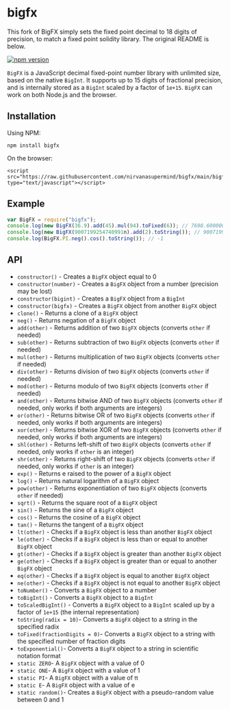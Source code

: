 # bigfx

This fork of BigFX simply sets the fixed point decimal to 18 digits of precision, to match a fixed point solidity library. The original README is below.

[![npm version](https://badge.fury.io/js/bigfx.svg)](https://badge.fury.io/js/bigfx)

`BigFX` is a JavaScript decimal fixed-point number library with unlimited size, based on the native `BigInt`. It supports up to 15 digits of fractional precision, and is internally stored as a `BigInt` scaled by a factor of `1e+15`. `BigFX` can work on both Node.js and the browser.

## Installation

Using NPM:

```
npm install bigfx
```

On the browser:

```
<script src="https://raw.githubusercontent.com/nirvanasupermind/bigfx/main/bigfx.min.js" type="text/javascript"></script>
```

## Example

```javascript
var BigFX = require("bigfx");
console.log(new BigFX(36.9).add(45).mul(94).toFixed(6)); // 7698.600000
console.log(new BigFX(9007199254740991n).add(2).toString()); // 9007199254740993
console.log(BigFX.PI.neg().cos().toString()); // -1
```

## API

- `constructor()` - Creates a `BigFX` object equal to 0
- `constructor(number)` - Creates a `BigFX` object from a number (precision may be lost)
- `constructor(bigint)` - Creates a `BigFX` object from a `BigInt`
- `constructor(bigfx)` - Creates a `BigFX` object from another `BigFX` object
- `clone()` - Returns a clone of a `BigFX` object
- `neg()` - Returns negation of a `BigFX` object
- `add(other)` - Returns addition of two `BigFX` objects (converts `other` if needed)
- `sub(other)` - Returns subtraction of two `BigFX` objects (converts `other` if needed)
- `mul(other)` - Returns multiplication of two `BigFX` objects (converts `other` if needed)
- `div(other)` - Returns division of two `BigFX` objects (converts `other` if needed)
- `mod(other)` - Returns modulo of two `BigFX` objects (converts `other` if needed)
- `and(other)` - Returns bitwise AND of two `BigFX` objects (converts `other` if needed, only works if both arguments are integers)
- `or(other)` - Returns bitwise OR of two `BigFX` objects (converts `other` if needed, only works if both arguments are integers)
- `xor(other)` - Returns bitwise XOR of two `BigFX` objects (converts `other` if needed, only works if both arguments are integers)
- `shl(other)` - Returns left-shift of two `BigFX` objects (converts `other` if needed, only works if `other` is an integer)
- `shr(other)` - Returns right-shift of two `BigFX` objects (converts `other` if needed, only works if `other` is an integer)
- `exp()` - Returns e raised to the power of a `BigFX` object
- `log()` - Returns natural logarithm of a `BigFX` object
- `pow(other)` - Returns exponentiation of two `BigFX` objects (converts `other` if needed)
- `sqrt()` - Returns the square root of a `BigFX` object
- `sin()` - Returns the sine of a `BigFX` object
- `cos()` - Returns the cosine of a `BigFX` object
- `tan()` - Returns the tangent of a `BigFX` object
- `lt(other)` - Checks if a `BigFX` object is less than another `BigFX` object
- `le(other)` - Checks if a `BigFX` object is less than or equal to another `BigFX` object
- `gt(other)` - Checks if a `BigFX` object is greater than another `BigFX` object
- `ge(other)` - Checks if a `BigFX` object is greater than or equal to another `BigFX` object
- `eq(other)` - Checks if a `BigFX` object is equal to another `BigFX` object
- `ne(other)` - Checks if a `BigFX` object is not equal to another `BigFX` object
- `toNumber()` - Converts a `BigFX` object to a number
- `toBigInt()` - Converts a `BigFX` object to a `BigInt`
- `toScaledBigInt()` - Converts a `BigFX` object to a `BigInt` scaled up by a factor of `1e+15` (the internal representation)
- `toString(radix = 10)`- Converts a `BigFX` object to a string in the specified radix
- `toFixed(fractionDigits = 0)`- Converts a `BigFX` object to a string with the specified number of fraction digits
- `toExponential()`- Converts a `BigFX` object to a string in scientific notation format
- `static ZERO`- A `BigFX` object with a value of 0
- `static ONE`- A `BigFX` object with a value of 1
- `static PI`- A `BigFX` object with a value of π
- `static E`- A `BigFX` object with a value of e
- `static random()`- Creates a `BigFX` object with a pseudo-random value between 0 and 1
